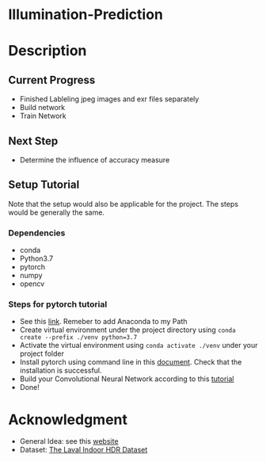 # Illumination-Prediction

# Description

## Current Progress

  - Finished Lableling jpeg images and exr files separately
  - Build network
  - Train Network

## Next Step
  - Determine the influence of accuracy measure
  

## Setup Tutorial

Note that the setup would also be applicable for the project. The steps would be generally the same. 

### Dependencies

 - conda
 - Python3.7
 - pytorch
 - numpy
 - opencv

### Steps for pytorch tutorial

  - See this [link](https://docs.anaconda.com/anaconda/install/windows/). Remeber to add Anaconda to my Path
  - Create virtual environment under the project directory using `conda create --prefix ./venv python=3.7`
  - Activate the virtual environment using `conda activate ./venv` under your project folder
  - Install pytorch using command line in this [document](https://pytorch.org/get-started/locally/). Check that the installation is successful.
  - Build your Convolutional Neural Network according to this [tutorial](https://pytorch.org/tutorials/beginner/blitz/cifar10_tutorial.html)
  - Done! 

# Acknowledgment

  - General Idea: see this [website](https://lvsn.github.io/deepparametric/)
  - Dataset: [The Laval Indoor HDR Dataset](http://indoor.hdrdb.com/)

